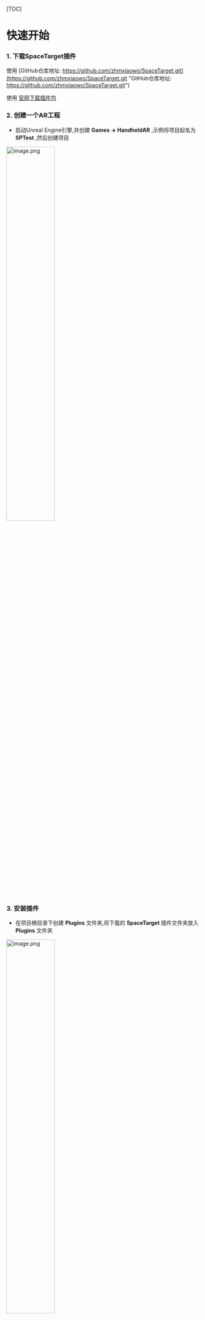 [TOC]


# 快速开始


### 1. 下载SpaceTarget插件
使用 [GitHub仓库地址: https://github.com/zhmxiaowo/SpaceTarget.git](https://github.com/zhmxiaowo/SpaceTarget.git "GitHub仓库地址: https://github.com/zhmxiaowo/SpaceTarget.git")

使用 [官网下载插件包](http://4dkankan.com/SpaceTarget.git "官网下载插件包")


### 2. 创建一个AR工程
- 启动Unreal Engine引擎,并创建 **Games -> HandheldAR** ,示例将项目起名为 **SPTest** ,然后创建项目

<img src=doc/ueimgs/60dc2dd136420.png width = "50%"  alt="image.png"/>

### 3. 安装插件
- 在项目根目录下创建 **Plugins** 文件夹,将下载的 **SpaceTarget** 插件文件夹放入 **Plugins** 文件夹


<img src=doc/ueimgs/60dc37c2cda74.png width = "50%"  alt="image.png"/>

	Note:
	最终文件路径分布: .../SPTest/Plugins/SpaceTarget
---

- 双击项目文件夹重新打开工程,会提示rebuild,点击继续即可

<img src=doc/ueimgs/60dc3892df25c.png width = "50%"  alt="image.png"/>

- 打开 **Settings -> Plugins** ,拖动左侧滑动条到底部,查看Others,此时可以看见SpaceTarget已经被加载进引擎
(如果Enabled未自动勾选,请手动勾选后重启引擎以启用SpaceTarget)

<img src=doc/ueimgs/60dc3b73de209.png width = "50%"  alt="image.png"/>

### 4. 创建应用场景
- 我们将编辑默认场景 **HandheldBlankMap** .

<img src=doc/ueimgs/60dc476562928.png width = "50%"  alt="image.png"/>

- 选择World Settings.并将 **GameMode** 设置为 **SpaceTargetGameMode** ,将 **Default Pawn Class** 设置为 **SpaceTargetPawn** 

<img src=doc/ueimgs/60dc48295b29a.png width = "50%"  alt="image.png"/>

-  **SpaceTargetPawn** 中包含了AR定位的启动,如果您想使用自己的GameMode,只需要将 **SpaceTargetPawn** 中的蓝图拷贝至您的对应蓝图内, **SpaceTargetPawn** 含有描述ARKit ARCore位置的Camera组件.

<img src=doc/ueimgs/60dd248ca974c.png width = "50%"  alt="image.png"/>

- 在 **SpaceTarget Contents/SpaceTarget** 中并找到 **SpaceTargetActor** ,并将其拖放至场景中

<img src=doc/ueimgs/60dc4c8d86a69.png width = "50%"  alt="image.png"/>


- 选中刚刚放入场景的 **SpaceTargetActor** ,并在Details面板中找到DownloadData按钮,点击并下载四维看看拍摄的场景数据集
*如何获取数据?请参阅[数据获取](https://www.4dkankan.com "数据获取")*

<img src=doc/ueimgs/60dc42a1bf0e0.png width = "50%"  alt="image.png"/>

- 输入场景码,点击下载

<img src=doc/ueimgs/60dc42d754bba.png width = "50%"  alt="image.png"/>

- 请耐心等待下载场景数据下载完成,完成后将会在项目文件夹下(SPTest)生成Content/SpaceTarget文件夹,内部包含下载场景的数据,等待下载完成后,引擎会提示需要导入模型数据,点击Import

<img src=doc/ueimgs/60dd213807c88.png width = "50%"  alt="image.png"/>

- 将 **Import Uniform Scale** 设置为 **100** 后点击 **Import All**

<img src=doc/ueimgs/60dd20f5ed0fa.png width = "50%"  alt="image.png"/>


-  **重新** 选择场景中的 **SpaceTargetActor** ,找到 **Data** 下拉框,选择刚刚导入的场景ID

<img src=doc/ueimgs/60dc4724a929d.png width = "50%"  alt="image.png"/>


此时可以看到我们的场景数据已经加载进来了.

<img src=doc/ueimgs/60dc46dc82930.png width = "50%"  alt="image.png"/>

### 5. 自定义内容
- 在场景内放置内容,并将内容放置到 **SpaceTargetActor** 下作为子物体.示例放入了三个不同颜色的方块

<img src=doc/ueimgs/60dc4a221ffd3.png width = "50%"  alt="image.png"/>

- 这里我们选择隐藏掉场景模型的显示

<img src=doc/ueimgs/60dc4aaf799d0.png width = "50%"  alt="image.png"/>

	Note:
	SpaceTargetActor的蓝图内包含了整个SpaceTarget的启动过程以及事件绑定过程
### 6. 打包场景
- 配置好打包设置后,即可到真实场景中还原3个立方体的位置.


<img src=doc/ueimgs/60dd7e7674168.png width = "50%"  alt="image.png"/>


<img src=doc/ueimgs/60dd7ff416e2b.gif width = "30%"  alt="tt0.top-965488.gif"/>



如何配置打包场景?请参阅Epic Game官方文档 [iOS游戏开发](https://docs.unrealengine.com/4.26/zh-CN/SharingAndReleasing/Mobile/iOS/ "iOS游戏开发")    [Android游戏开发](https://docs.unrealengine.com/4.26/zh-CN/SharingAndReleasing/Mobile/Android/ "Android游戏开发")

### 7. 自定义开发内容补充
- 我们提供了两个委托代理,可以绑定当场景被识别与丢失的回调

<img src=doc/ueimgs/60dd2c96b835a.png width = "50%"  alt="image.png"/>


	Note:
	示例中的SpaceTargetActor绑定了
	1.当场景被识别,显示SpaceTargetActor以及其子物体
	2.当场景丢失,隐藏SpaceTargetActor以及其子物体


- SpaceTargetActor功能详情

<img src=doc/ueimgs/60ddc78ce2ceb.png width = "50%"  alt="image.png"/>

| 属性  |  用途 |
| ------------ | ------------ |
| Data  | 场景列表选择框,重新选择Actor刷新此表,用于标记当前使用的场景数据  |
|  Download | 下载按钮,点击即可使用下载界面下载数据  |
| Data Base  | 内部用属性,随着Data改变  |
|  Center Mode | Target: SpaceTargetActor场景数据静止,改变Camera匹配相对位位置. Device: SpaceTargetActor随着相机改变相对位置  |
| Visible Model | 显示与隐藏当前场景Mesh,编辑使用True,发布通常使用False |



## FAQ

###打包后无法正常使用?
我们建议您使用C++构建工程,构建C++工程的方式是通过 **File -> New C++ Class** 创建一个简单的c++类.

<img src=doc/ueimgs/60ddc60160c52.png width = "50%"  alt="image.png"/>

然后重新 Generate 工程并编译项目,即可正常使用.

###如何快速进行Android打包测试?
- 点击Configure Now

<img src=doc/ueimgs/60dd2f41ae2d9.png width = "50%"  alt="image.png"/>

- 点击Configure Now并,建议取消勾选Include AdMob support for ads.

<img src=doc/ueimgs/60dd37e5d5d51.png width = "50%"  alt="image.png"/>

- 选择打包支持arm64版本的数据包

<img src=doc/ueimgs/60dd6e82cde70.png width = "50%"  alt="image.png"/>


选择File -> Package Project -> Android -> Android(ASTC),选择一个文件夹即可导出.apk


- 如何找到 **SpaceTarget/Content**

- 在 **ContentBrowser** 右下角的 **View Options** 勾选上 **Show Plugin Content** 

<img src=doc/ueimgs/60dc3fecec49e.png width = "50%"  alt="image.png"/>

- 选择 **SpaceTarget/Content** 文件夹

<img src=doc/ueimgs/60dc403e898ad.png width = "50%"  alt="image.png"/>
